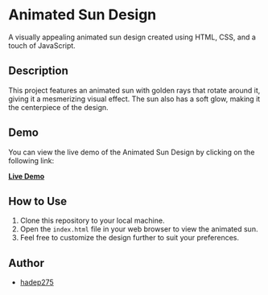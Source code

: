 # Animated Sun Design

A visually appealing animated sun design created using HTML, CSS, and a touch of JavaScript.

## Description

This project features an animated sun with golden rays that rotate around it, giving it a mesmerizing visual effect. The sun also has a soft glow, making it the centerpiece of the design.

## Demo

You can view the live demo of the Animated Sun Design by clicking on the following link:

[**Live Demo**](https://your-deployed-link-here.com)

## How to Use

1. Clone this repository to your local machine.
2. Open the `index.html` file in your web browser to view the animated sun.
3. Feel free to customize the design further to suit your preferences.

## Author

- [hadep275](https://github.com/hadep275)
